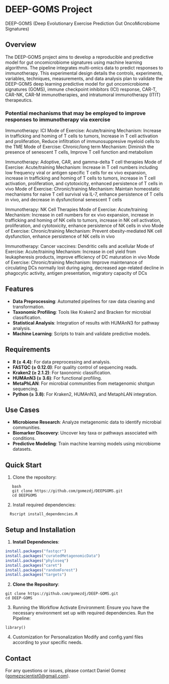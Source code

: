 # DEEP-GOMS Project
DEEP-GOMS (Deep Evolutionary Exercise Prediction Gut OncoMicrobiome Signatures)

## Overview
The DEEP-GOMS project aims to develop a reproducible and predictive model for gut oncomicrobiome signatures using machine learning algorithms. The pipeline integrates multi-omics data to predict responses to immunotherapy. This experimental design details the controls, experiments, variables, techniques, measurements, and data analysis plan to validate the DEEP-GOMS deep learning predictive model for gut oncomicrobiome signatures (GOMS), immune checkpoint inhibitors (ICI) response, CAR-T, CAR-NK, CAR-M immunotherapies, and intratumoral immunotherapy (ITIT) therapeutics.

### Potential mechanisms that may be employed to improve responses to immunotherapy via exercise

Immunotherapy: ICI
Mode of Exercise: Acute/training
Mechanism: Increase in trafficking and homing of T cells to tumors, Increase in T cell activation and proliferation, Reduce infiltration of immunosuppresive myeloid cells to the TME
Mode of Exercise: Chronic/long term
Mechanism: Diminish the presence of senescent T cells, Improve T cell function and metabolism

Immunotherapy: Adoptive, CAR, and gamma-delta T cell therapies
Mode of Exercise: Acute/training
Mechanism: Increase in T cell numbers including low frequency viral or antigen specific T cells for ex vivo expansion, increase in trafficking and homing of T cells to tumors, increase in T cell activation, proliferation, and cytotoxicity, enhanced persistence of T cells in vivo
Mode of Exercise: Chronic/training
Mechanism: Maintain homeostatic mechanisms for naive T cell survival via IL-7, enhance persistence of T cells in vivo, and decrease in dysfunctional senescent T cells

Immunotherapy: NK Cell Therapies
Mode of Exercise: Acute/training
Mechanism: Increase in cell numbers for ex vivo expansion, increase in trafficking and homing of NK cells to tumors, increase in NK cell activation, proliferation, and cytotoxicity, enhance persistence of NK cells in vivo
Mode of Exercise: Chronic/training
Mechanism: Prevent obesity-mediated NK cell dysfunction, enhance persistence of NK cells in vivo

Immunotherapy: Cancer vaccines: Dendritic cells and acellular
Mode of Exercise: Acute/training
Mechanism: Increase in cell yield from leukapheresis products, improve efficiency of DC maturation in vivo
Mode of Exercise: Chronic/training 
Mechanism: Improve maintenance of circulating DCs normally lost during aging, decreased age-related decline in phagocytic activity, antigen presentation, migratory capacity of DCs

## Features

- **Data Preprocessing**: Automated pipelines for raw data cleaning and transformation.
- **Taxonomic Profiling**: Tools like Kraken2 and Bracken for microbial classification.
- **Statistical Analysis**: Integration of results with HUMAnN3 for pathway analysis.
- **Machine Learning**: Scripts to train and validate predictive models.

## Requirements

- **R (≥ 4.4)**: For data preprocessing and analysis.
- **FASTQC (≥ 0.12.0)**: For quality control of sequencing reads.
- **Kraken2 (≥ 2.1.2)**: For taxonomic classification.
- **HUMAnN3 (≥ 3.6)**: For functional profiling.
- **MetaPhLAN**: For microbial communities from metagenomic shotgun sequencing.
- **Python (≥ 3.8)**: For Kraken2, HUMAnN3, and MetaphLAN integration.

## Use Cases

- **Microbiome Research**: Analyze metagenomic data to identify microbial communities.
- **Biomarker Discovery**: Uncover key taxa or pathways associated with conditions.
- **Predictive Modeling**: Train machine learning models using microbiome datasets.

## Quick Start

1. Clone the repository:
```
   bash
   git clone https://github.com/gomezdj/DEEPGOMS.git
   cd DEEPGOMS
```

2.	Install required dependencies:
```
  Rscript install_dependencies.R
```

## Setup and Installation

1. **Install Dependencies**:
```R
install.packages("fastqcr")
install.packages("curatedMetagenomicData")
install.packages("phyloseq")
install.packages("caret")
install.packages("randomForest")
install.packages("targets")
```
2. **Clone the Repository**:
```
git clone https://github.com/gomezdj/DEEP-GOMS.git
cd DEEP-GOMS
```

3. Running the Workflow
Activate Environment: Ensure you have the necessary environment set up with required dependencies.
Run the Pipeline:
```
library()
```

4. Customization for Personalization
Modify and config.yaml files according to your specific needs.

## Contact
For any questions or issues, please contact Daniel Gomez (gomezscientist0@gmail.com).
